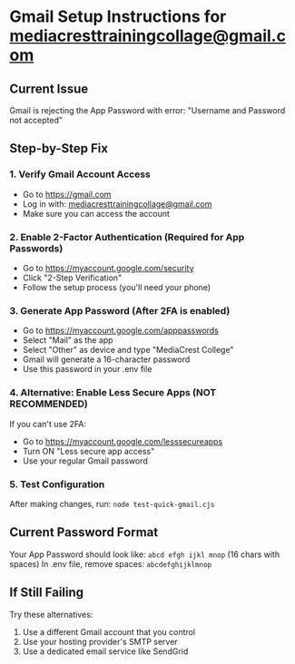 # Gmail Setup Instructions for mediacresttrainingcollage@gmail.com

## Current Issue

Gmail is rejecting the App Password with error: "Username and Password not accepted"

## Step-by-Step Fix

### 1. Verify Gmail Account Access

- Go to https://gmail.com
- Log in with: mediacresttrainingcollage@gmail.com
- Make sure you can access the account

### 2. Enable 2-Factor Authentication (Required for App Passwords)

- Go to https://myaccount.google.com/security
- Click "2-Step Verification"
- Follow the setup process (you'll need your phone)

### 3. Generate App Password (After 2FA is enabled)

- Go to https://myaccount.google.com/apppasswords
- Select "Mail" as the app
- Select "Other" as device and type "MediaCrest College"
- Gmail will generate a 16-character password
- Use this password in your .env file

### 4. Alternative: Enable Less Secure Apps (NOT RECOMMENDED)

If you can't use 2FA:

- Go to https://myaccount.google.com/lesssecureapps
- Turn ON "Less secure app access"
- Use your regular Gmail password

### 5. Test Configuration

After making changes, run: `node test-quick-gmail.cjs`

## Current Password Format

Your App Password should look like: `abcd efgh ijkl mnop` (16 chars with spaces)
In .env file, remove spaces: `abcdefghijklmnop`

## If Still Failing

Try these alternatives:

1. Use a different Gmail account that you control
2. Use your hosting provider's SMTP server
3. Use a dedicated email service like SendGrid
